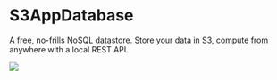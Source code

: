 # S3AppDatabase
A free, no-frills NoSQL datastore. Store your data in S3, compute from anywhere with a local REST API.

<img src="https://cmdimkpa.github.io/S3AppDatabase.png"/>
